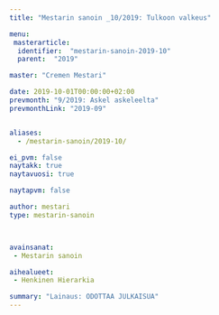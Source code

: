 ```yaml
---
title: "Mestarin sanoin _10/2019: Tulkoon valkeus"

menu:
 masterarticle:
  identifier:  "mestarin-sanoin-2019-10"
  parent:  "2019"

master: "Cremen Mestari"

date: 2019-10-01T00:00:00+02:00
prevmonth: "9/2019: Askel askeleelta"
prevmonthLink: "2019-09"


aliases:
  - /mestarin-sanoin/2019-10/

ei_pvm: false
naytakk: true
naytavuosi: true

naytapvm: false

author: mestari
type: mestarin-sanoin



avainsanat:
 - Mestarin sanoin

aihealueet:
 - Henkinen Hierarkia

summary: "Lainaus: ODOTTAA JULKAISUA"
---
```

<p></p>